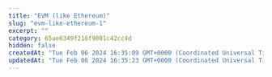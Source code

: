 ```yaml
---
title: "EVM (like Ethereum)"
slug: "evm-like-ethereum-1"
excerpt: ""
category: 65ae6349f216f9001c42cc4d
hidden: false
createdAt: "Tue Feb 06 2024 16:35:09 GMT+0000 (Coordinated Universal Time)"
updatedAt: "Tue Feb 06 2024 16:35:23 GMT+0000 (Coordinated Universal Time)"
---
```

